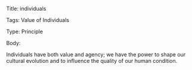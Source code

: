 Title:  individuals

Tags:   Value of Individuals

Type:   Principle

Body: 

Individuals have both value and agency; we have the power to shape our cultural evolution and to influence the quality of our human condition.
